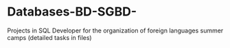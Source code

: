 # Databases-BD-SGBD-

Projects in SQL Developer for the organization of foreign languages summer camps (detailed tasks in files)
